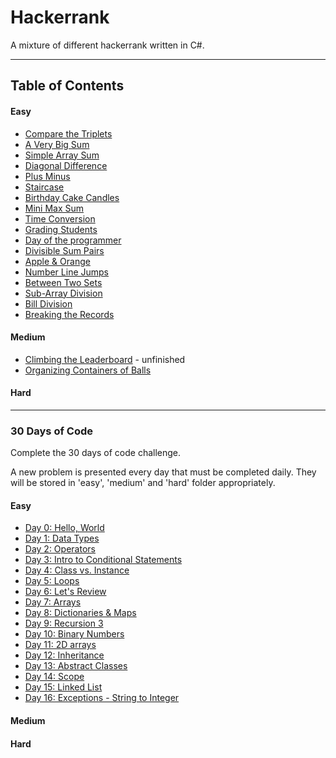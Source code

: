 # Hackerrank
A mixture of different hackerrank written in C#.

---

## Table of Contents

#### Easy

- [Compare the Triplets](Easy/CompareTheTriplets/CompareTheTriplets)
- [A Very Big Sum](Easy/VeryBigSum/VeryBigSum)
- [Simple Array Sum](Easy/SimpleArraySum/SimpleArraySum)
- [Diagonal Difference](Easy/DiagonalDifference/DiagonalDifference)
- [Plus Minus](Easy/PlusMinus/PlusMinus)
- [Staircase](Easy/Staircase/Staircase)
- [Birthday Cake Candles](Easy/BirthdayCakeCandles/BirthdayCakeCandles)
- [Mini Max Sum](Easy/Mini-MaxSum/Mini-MaxSum)
- [Time Conversion](Easy/TimeConversion/TimeConversion)
- [Grading Students](Easy/GradingStudents/GradingStudents)
- [Day of the programmer](Easy/DayOfTheProgrammer/DayOfTheProgrammer)
- [Divisible Sum Pairs](Easy/DivisibleSumPairs/DivisibleSumPairs)
- [Apple & Orange](Easy/AppleAndOrange/AppleAndOrange)
- [Number Line Jumps](Easy/Number-Line-Jumps/Number-Line-Jumps)
- [Between Two Sets](Easy/Between-Two-Sets/Between-Two-Sets)
- [Sub-Array Division](Easy/Sub-Array-Division/Sub-Array-Division)
- [Bill Division](Easy/Bill-division/Bill-division)
- [Breaking the Records](Easy/Breaking-the-Records/Breaking-the-Records)

#### Medium

- [Climbing the Leaderboard](Medium/ClimbingTheLeaderBoard/ClimbingTheLeaderBoard) - unfinished
- [Organizing Containers of Balls](Medium/OrganizingContainerOfBalls/OrganizingContainerOfBalls)

#### Hard

---

### 30 Days of Code

Complete the 30 days of code challenge.

A new problem is presented every day that must be completed daily. They will be stored in 'easy', 'medium' and 'hard' folder appropriately. 

#### Easy

- [Day 0: Hello, World](30DaysOfCode/Easy/Day0-HelloWorld/Day0-HelloWorld)
- [Day 1: Data Types](30DaysOfCode/Easy/Day1-DataTypes/Day1-DataTypes)
- [Day 2: Operators](30DaysOfCode/Easy/Day2-Operators/Day2-Operators)
- [Day 3: Intro to Conditional Statements](30DaysOfCode/Easy/Day3-IntroConditionalStatements/Day3-IntroConditionalStatements)
- [Day 4: Class vs. Instance](30DaysOfCode/Easy/Day4-ClassVsInstance/Day4-ClassVsInstance)
- [Day 5: Loops](30DaysOfCode/Easy/Day5-Loops/Day5-Loops)
- [Day 6: Let's Review](30DaysOfCode/Easy/Day6-LetsReview/Day6-LetsReview)
- [Day 7: Arrays](30DaysOfCode/Easy/Day7-Arrays/Day7-Arrays)
- [Day 8: Dictionaries & Maps](30DaysOfCode/Easy/Day8-DictionariesAndMaps/Day8-DictionariesAndMaps)
- [Day 9: Recursion 3](30DaysOfCode/Easy/Day9-Recursion-3/Day9-Recursion-3)
- [Day 10: Binary Numbers](30DaysOfCode/Easy/Day10-BinaryNumbers/Day10-BinaryNumbers)
- [Day 11: 2D arrays](30DaysOfCode/Easy/Day11-2dArrays/Day11-2dArrays)
- [Day 12: Inheritance](30DaysOfCode/Easy/Day12-Inheritance/Day12-Inheritance)
- [Day 13: Abstract Classes](30DaysOfCode/Easy/Day13-AbstractClasses/Day13-AbstractClasses)
- [Day 14: Scope](30DaysOfCode/Easy/Day14-Scope/Day14-Scope)
- [Day 15: Linked List](30DaysOfCode/Easy/Day15-LinkedList/Day15-LinkedList)
- [Day 16: Exceptions - String to Integer](30DaysOfCode/Easy/Day16-Exceptions-StringToInteger/Day16-Exceptions-StringToInteger)

#### Medium

#### Hard 